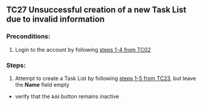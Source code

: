 ## TC27 Unsuccessful creation of a new Task List due to invalid information
### Preconditions:
1. Login to the account by following [steps 1-4 from TC02](TC02.md)
### Steps:
1. Attempt to create a Task List by following [steps 1-5 from TC23](TC23.md), but leave the **Name** field empty
* verify that the `Add` button remains inactive